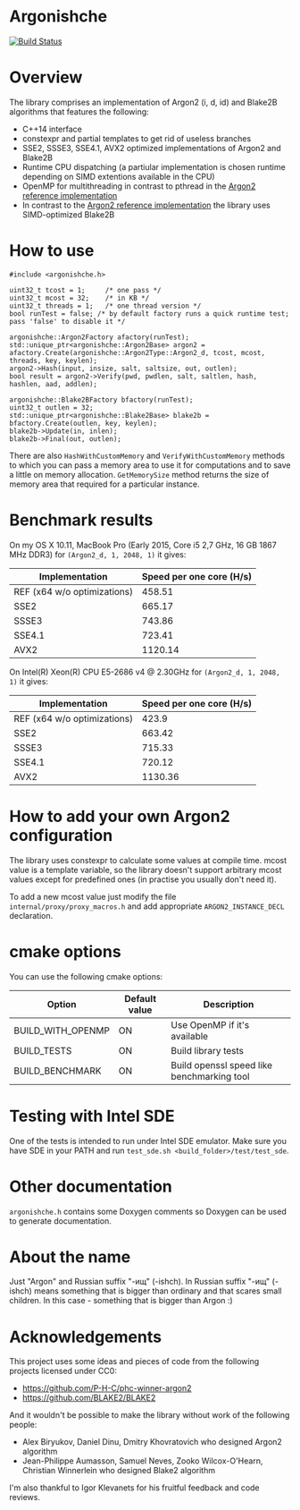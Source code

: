Argonishche
===========

[![Build Status](https://travis-ci.org/luc-lynx/argon2.svg?branch=master)](https://travis-ci.org/luc-lynx/argon2)

# Overview

The library comprises an implementation of Argon2 (i, d, id) and Blake2B algorithms that features the following:
* C++14 interface
* constexpr and partial templates to get rid of useless branches
* SSE2, SSSE3, SSE4.1, AVX2 optimized implementations of Argon2 and Blake2B
* Runtime CPU dispatching (a partiular implementation is chosen runtime depending on SIMD extentions available in the CPU)
* OpenMP for multithreading in contrast to pthread in the [Argon2 reference implementation](github.com/P-H-C/phc-winner-argon2) 
* In contrast to the [Argon2 reference implementation](github.com/P-H-C/phc-winner-argon2) the library uses SIMD-optimized Blake2B

# How to use

```
#include <argonishche.h>

uint32_t tcost = 1;     /* one pass */
uint32_t mcost = 32;    /* in KB */
uint32_t threads = 1;   /* one thread version */
bool runTest = false; /* by default factory runs a quick runtime test; pass 'false' to disable it */

argonishche::Argon2Factory afactory(runTest);
std::unique_ptr<argonishche::Argon2Base> argon2 = afactory.Create(argonishche::Argon2Type::Argon2_d, tcost, mcost, threads, key, keylen);
argon2->Hash(input, insize, salt, saltsize, out, outlen);
bool result = argon2->Verify(pwd, pwdlen, salt, saltlen, hash, hashlen, aad, addlen);

argonishche::Blake2BFactory bfactory(runTest);
uint32_t outlen = 32;
std::unique_ptr<argonishche::Blake2Base> blake2b = bfactory.Create(outlen, key, keylen);
blake2b->Update(in, inlen);
blake2b->Final(out, outlen);
```

There are also `HashWithCustomMemory` and `VerifyWithCustomMemory` methods to which you can pass a memory area to use it for computations and to save a little on memory allocation. `GetMemorySize` method returns the size of memory area that required for a particular instance.

# Benchmark results

On my OS X 10.11, MacBook Pro (Early 2015, Core i5 2,7 GHz, 16 GB 1867 MHz DDR3) for `(Argon2_d, 1, 2048, 1)` it gives:

| Implementation               | Speed per one core (H/s) |
|------------------------------|--------------------------|
| REF (x64 w/o optimizations)  | 458.51                   |
| SSE2                         | 665.17                   |
| SSSE3                        | 743.86                   |
| SSE4.1                       | 723.41                   |
| AVX2                         | 1120.14                  |

On Intel(R) Xeon(R) CPU E5-2686 v4 @ 2.30GHz for `(Argon2_d, 1, 2048, 1)` it gives:

| Implementation               | Speed per one core (H/s) |
|------------------------------|--------------------------|
| REF (x64 w/o optimizations)  | 423.9                    |
| SSE2                         | 663.42                   |
| SSSE3                        | 715.33                   |
| SSE4.1                       | 720.12                   |
| AVX2                         | 1130.36                  |                    

# How to add your own Argon2 configuration

The library uses constexpr to calculate some values at compile time. mcost value is a template variable, so the library doesn't support arbitrary mcost values except for predefined ones (in practise you usually don't need it).

To add a new mcost value just modify the file `internal/proxy/proxy_macros.h` and add appropriate `ARGON2_INSTANCE_DECL` declaration.

# cmake options

You can use the following cmake options:

| Option              |Default value | Description                                  |
|---------------------|--------------|----------------------------------------------|
| BUILD_WITH_OPENMP   | ON           | Use OpenMP if it's available                 |
| BUILD_TESTS         | ON           | Build library tests                          |
| BUILD_BENCHMARK     | ON           | Build openssl speed like benchmarking tool   |

# Testing with Intel SDE

One of the tests is intended to run under Intel SDE emulator. Make sure you have SDE in your PATH  and run `test_sde.sh <build_folder>/test/test_sde`.

# Other documentation

`argonishche.h` contains some Doxygen comments so Doxygen can be used to generate documentation.

# About the name

Just "Argon" and Russian suffix "-ищ" (-ishch). In Russian suffix "-ищ" (-ishch) means something that is bigger than ordinary and that scares small children. In this case - something that is bigger than Argon :)

# Acknowledgements

This project uses some ideas and pieces of code from the following projects licensed under CC0:
* https://github.com/P-H-C/phc-winner-argon2
* https://github.com/BLAKE2/BLAKE2

And it wouldn't be possible to make the library without work of the following people:
* Alex Biryukov, Daniel Dinu, Dmitry Khovratovich who designed Argon2 algorithm
* Jean-Philippe Aumasson, Samuel Neves, Zooko Wilcox-O'Hearn, Christian Winnerlein who designed Blake2 algorithm

I'm also thankful to Igor Klevanets for his fruitful feedback and code reviews.

